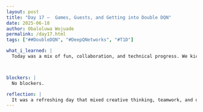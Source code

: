 ```yaml
---
layout: post
title: "Day 17 –  Games, Guests, and Getting into Double DQN"
date: 2025-06-18
author: Obaloluwa Wojuade
permalink: /day17.html
tags: ["##DoubleDQN", "#DeepQNetworks", "#T1D"]

what_i_learned: |
  Today was a mix of fun, collaboration, and technical progress. We kicked off the day with the SAIRI Connect session at the Earl Graves Business School, where we played a few team-building games. One challenge involved describing our project without using any key terms, which really made me think about how to communicate complex ideas simply. After meeting the high school teachers joining our lab, I headed back and focused on Deep Q-Networks. I shared some of my insights with my team and then shifted my attention toward understanding and experimenting with Double DQN (DDQN).



blockers: |
  No blockers.

reflection: |
  It was a refreshing day that mixed creative thinking, teamwork, and deep technical focus. Playing the games was a great break that also helped me practice explaining my project more clearly. Back in the lab, digging deeper into DDQN challenged me, but I’m beginning to understand its improvements over standard DQN. It's a lot to take in, but step-by-step, I'm getting more confident.
---
```




